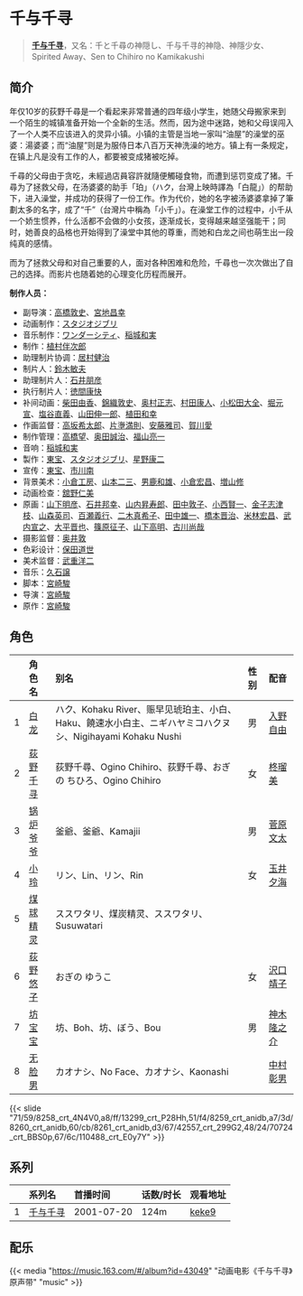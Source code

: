 # 千与千寻


> <u>**[千与千寻](https://bgm.tv/subject/311)**</u>，又名：千と千尋の神隠し、千与千寻的神隐、神隱少女、Spirited Away、Sen to Chihiro no Kamikakushi

## 简介

年仅10岁的荻野千尋是一个看起来非常普通的四年级小学生，她随父母搬家来到一个陌生的城镇准备开始一个全新的生活。然而，因为途中迷路，她和父母误闯入了一个人类不应该进入的灵异小镇。小镇的主管是当地一家叫“油屋”的澡堂的巫婆：湯婆婆；而“油屋”则是为服侍日本八百万天神洗澡的地方。镇上有一条规定，在镇上凡是没有工作的人，都要被变成猪被吃掉。

千尋的父母由于贪吃，未經過店員容許就隨便觸碰食物，而遭到惩罚变成了猪。千尋为了拯救父母，在汤婆婆的助手「珀」（ハク，台灣上映時譯為「白龍」）的帮助下，进入澡堂，并成功的获得了一份工作。作为代价，她的名字被汤婆婆拿掉了筆劃太多的名字，成了“千”（台灣片中稱為「小千」）。在澡堂工作的过程中，小千从一个娇生惯养，什么活都不会做的小女孩，逐渐成长，变得越来越坚强能干；同时，她善良的品格也开始得到了澡堂中其他的尊重，而她和白龙之间也萌生出一段纯真的感情。

而为了拯救父母和对自己重要的人，面对各种困难和危险，千尋也一次次做出了自己的选择。而影片也随着她的心理变化历程而展开。


**制作人员：**
- 副导演：[高橋敦史](https://bgm.tv/person/3679)、[宮地昌幸](https://bgm.tv/person/3577)
- 动画制作：[スタジオジブリ](https://bgm.tv/person/2216)
- 音乐制作：[ワンダーシティ](https://bgm.tv/person/39707)、[稲城和実](https://bgm.tv/person/2217)
- 制作：[植村伴次郎](https://bgm.tv/person/2760)
- 助理制片协调：[居村健治](https://bgm.tv/person/15786)
- 制片人：[鈴木敏夫](https://bgm.tv/person/2215)
- 助理制片人：[石井朋彦](https://bgm.tv/person/28174)
- 执行制片人：[徳間康快](https://bgm.tv/person/2117)
- 补间动画：[柴田由香](https://bgm.tv/person/3780)、[錦織敦史](https://bgm.tv/person/3223)、[奥村正志](https://bgm.tv/person/9239)、[村田康人](https://bgm.tv/person/12996)、[小松田大全](https://bgm.tv/person/15478)、[堀元宣](https://bgm.tv/person/19612)、[塩谷直義](https://bgm.tv/person/3498)、[山田伸一郎](https://bgm.tv/person/59376)、[植田和幸](https://bgm.tv/person/11256)
- 作画监督：[高坂希太郎](https://bgm.tv/person/1665)、[片塰満則](https://bgm.tv/person/32036)、[安藤雅司](https://bgm.tv/person/1592)、[賀川愛](https://bgm.tv/person/2068)
- 制作管理：[高橋望](https://bgm.tv/person/2128)、[奥田誠治](https://bgm.tv/person/19591)、[福山亮一](https://bgm.tv/person/39716)
- 音响：[稲城和実](https://bgm.tv/person/2217)
- 製作：[東宝](https://bgm.tv/person/985)、[スタジオジブリ](https://bgm.tv/person/2216)、[星野康二](https://bgm.tv/person/61544)
- 宣传：[東宝](https://bgm.tv/person/985)、[市川南](https://bgm.tv/person/21750)
- 背景美术：[小倉工房](https://bgm.tv/person/18542)、[山本二三](https://bgm.tv/person/3471)、[男鹿和雄](https://bgm.tv/person/11681)、[小倉宏昌](https://bgm.tv/person/11836)、[増山修](https://bgm.tv/person/21629)
- 动画检查：[舘野仁美](https://bgm.tv/person/34701)
- 原画：[山下明彦](https://bgm.tv/person/1417)、[石井邦幸](https://bgm.tv/person/28128)、[山内昇寿郎](https://bgm.tv/person/11301)、[田中敦子](https://bgm.tv/person/11679)、[小西賢一](https://bgm.tv/person/2176)、[金子志津枝](https://bgm.tv/person/12617)、[山森英司](https://bgm.tv/person/21472)、[百瀬義行](https://bgm.tv/person/1347)、[二木真希子](https://bgm.tv/person/11680)、[田中雄一](https://bgm.tv/person/3611)、[橋本晋治](https://bgm.tv/person/11390)、[米林宏昌](https://bgm.tv/person/7724)、[武内宣之](https://bgm.tv/person/734)、[大平晋也](https://bgm.tv/person/11178)、[篠原征子](https://bgm.tv/person/28966)、[山下高明](https://bgm.tv/person/2648)、[古川尚哉](https://bgm.tv/person/12503)
- 摄影监督：[奥井敦](https://bgm.tv/person/1044)
- 色彩设计：[保田道世](https://bgm.tv/person/1510)
- 美术监督：[武重洋二](https://bgm.tv/person/11682)
- 音乐：[久石譲](https://bgm.tv/person/1638)
- 脚本：[宮崎駿](https://bgm.tv/person/1040)
- 导演：[宮崎駿](https://bgm.tv/person/1040)
- 原作：[宮崎駿](https://bgm.tv/person/1040)

## 角色

|     |   角色名   |   别名  | 性别 |  配音  |
|:--- |:------  |:----      |:---  |:--   |
| 1 | [白龙](https://bgm.tv/character/8258) | ハク、Kohaku River、赈早见琥珀主、小白、Haku、饒速水小白主、ニギハヤミコハクヌシ、Nigihayami Kohaku Nushi | 男 | [入野自由](https://bgm.tv/person/4258) |
| 2 | [荻野千寻](https://bgm.tv/character/13299) | 荻野千尋、Ogino Chihiro、荻野千尋、おぎの ちひろ、Ogino Chihiro | 女 | [柊瑠美](https://bgm.tv/person/26940) |
| 3 | [锅炉爷爷](https://bgm.tv/character/8259) | 釜爺、釜爺、Kamajii | 男 | [菅原文太](https://bgm.tv/person/4530) |
| 4 | [小玲](https://bgm.tv/character/8260) | リン、Lin、リン、Rin | 女 | [玉井夕海](https://bgm.tv/person/4529) |
| 5 | [煤球精灵](https://bgm.tv/character/8261) | ススワタリ、煤炭精灵、ススワタリ、Susuwatari |  |  |
| 6 | [荻野悠子](https://bgm.tv/character/42557) | おぎの ゆうこ | 女 | [沢口靖子](https://bgm.tv/person/24067) |
| 7 | [坊宝宝](https://bgm.tv/character/70724) | 坊、Boh、坊、ぼう、Bou | 男 | [神木隆之介](https://bgm.tv/person/10972) |
| 8 | [无脸男](https://bgm.tv/character/110488) | カオナシ、No Face、カオナシ、Kaonashi |  | [中村彰男](https://bgm.tv/person/5583) |

{{< slide "71/59/8258_crt_4N4V0,a8/ff/13299_crt_P28Hh,51/f4/8259_crt_anidb,a7/3d/8260_crt_anidb,60/cb/8261_crt_anidb,d3/67/42557_crt_299G2,48/24/70724_crt_BBS0p,67/6c/110488_crt_E0y7Y" >}}

## 系列

|     | 系列名  | 首播时间       | 话数/时长 | 观看地址                                                     |
| :-- | :--- | :--------- | :---- | :------------------------------------------------------- |
| 1   |[千与千寻](https://bgm.tv/subject/311)| 2001-07-20 | 124m  | [keke9](https://www.keke9.app/play/189748-4-210449.html) |

## 配乐

{{< media "https://music.163.com/#/album?id=43049"
"动画电影《千与千寻》原声带"
"music" >}}

